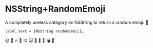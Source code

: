 NSString+RandomEmoji
====================

A completely useless category on NSString to return a random emoji. :poop:

    label.text = [NSString randomEmoji];

:smile: :anger: :fire: :dash: :cupid: :heart_eyes_cat: :mushroom: :wind_chime: :bathtub: :bomb: :bikini:
